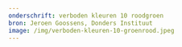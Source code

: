 ```yaml
---
onderschrift: verboden kleuren 10 roodgroen
bron: Jeroen Goossens, Donders Instituut
image: /img/verboden-kleuren-10-groenrood.jpeg
---
```

